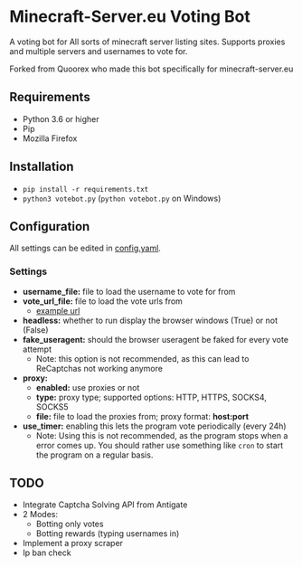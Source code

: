 # Minecraft-Server.eu Voting Bot

A voting bot for All sorts of minecraft server listing sites. Supports proxies and multiple servers and usernames to vote for.

Forked from Quoorex who made this bot specifically for minecraft-server.eu

## Requirements

- Python 3.6 or higher
- Pip
- Mozilla Firefox

## Installation

- `pip install -r requirements.txt`
- `python3 votebot.py` (`python votebot.py` on Windows)

## Configuration

All settings can be edited in [config.yaml](config.yaml).

### Settings

- **username_file:** file to load the username to vote for from
- **vote_url_file:** file to load the vote urls from
  - [example url](https://minecraft-server.eu/vote/index/1A73C)
- **headless:** whether to run display the browser windows (True) or not (False)
- **fake_useragent:** should the browser useragent be faked for every vote attempt
  - Note: this option is not recommended, as this can lead to ReCaptchas not working anymore
- **proxy:**
  - **enabled:** use proxies or not
  - **type:** proxy type; supported options: HTTP, HTTPS, SOCKS4, SOCKS5
  - **file:** file to load the proxies from; proxy format: **host:port**
- **use_timer:** enabling this lets the program vote periodically (every 24h)
  - Note: Using this is not recommended, as the program stops when a error comes up. You should rather use something like `cron` to start the program on a regular basis.

## TODO

- Integrate Captcha Solving API from Antigate
- 2 Modes:
  - Botting only votes
  - Botting rewards (typing usernames in)
- Implement a proxy scraper
- Ip ban check
